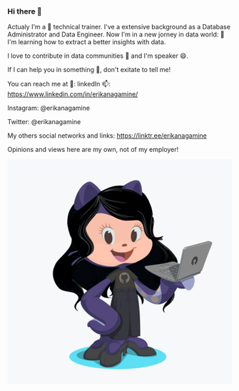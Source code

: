 ### Hi there 👋

Actualy I'm a 🔭 technical trainer. I've a extensive background as a Database Administrator and Data Engineer. Now I'm in a new jorney in data world: 🌱 I'm learning how to extract a better insights with data.

I love to contribute in data communities 👯 and I'm speaker 😄.

If I can help you in something 💬, don't exitate to tell me!

You can reach me at 👯:
linkedIn 📫: https://www.linkedin.com/in/erikanagamine/

Instagram: @erikanagamine

Twitter: @erikanagamine

My others social networks and links: https://linktr.ee/erikanagamine

Opinions and views here are my own, not of my employer!


![Erika Nagamine - Octocat](octocat.png "Erika - Octocat")



<!--
**erikanagamine/erikanagamine** is a ✨ _special_ ✨ repository because its `README.md` (this file) appears on your GitHub profile.

Here are some ideas to get you started:

- 🔭 I’m currently working on ...
- 🌱 I’m currently learning ...
- 👯 I’m looking to collaborate on ...
- 🤔 I’m looking for help with ...
- 💬 Ask me about ...
- 📫 How to reach me: ...
- 😄 Pronouns: ...
- ⚡ Fun fact: ...
-->
